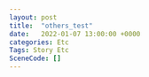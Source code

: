 ```yaml
---
layout: post
title:  "others_test"
date:   2022-01-07 13:00:00 +0000
categories: Etc
Tags: Story Etc
SceneCode: []
---
```

